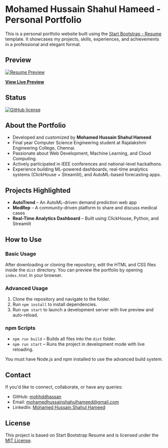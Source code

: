# Mohamed Hussain Shahul Hameed - Personal Portfolio

This is a personal portfolio website built using the [Start Bootstrap - Resume](https://startbootstrap.com/theme/resume/) template. It showcases my projects, skills, experiences, and achievements in a professional and elegant format.

## Preview

[![Resume Preview](https://assets.startbootstrap.com/img/screenshots/themes/resume.png)](https://startbootstrap.github.io/startbootstrap-resume/)

**[View Live Preview](https://mohhddhassan.github.io/My_Portfolio/)**

## Status

[![GitHub license](https://img.shields.io/badge/license-MIT-blue.svg)](https://raw.githubusercontent.com/mohhddhassan/My_Portfolio/main/LICENSE)

## About the Portfolio

- Developed and customized by **Mohamed Hussain Shahul Hameed**
- Final year Computer Science Engineering student at Rajalakshmi Engineering College, Chennai.
- Passionate about Web Development, Machine Learning, and Cloud Computing.
- Actively participated in IEEE conferences and national-level hackathons.
- Experience building ML-powered dashboards, real-time analytics systems (ClickHouse + Streamlit), and AutoML-based forecasting apps.

## Projects Highlighted

- **AutoTrend** – An AutoML-driven demand prediction web app
- **MedRep** – A community-driven platform to share and discuss medical cases
- **Real-Time Analytics Dashboard** – Built using ClickHouse, Python, and Streamlit

## How to Use

### Basic Usage

After downloading or cloning the repository, edit the HTML and CSS files inside the `dist` directory. You can preview the portfolio by opening `index.html` in your browser.

### Advanced Usage

1. Clone the repository and navigate to the folder.
2. Run `npm install` to install dependencies.
3. Run `npm start` to launch a development server with live preview and auto-reload.

### npm Scripts

- `npm run build` – Builds all files into the `dist` folder.
- `npm run start` – Runs the project in development mode with live reloading.

You must have Node.js and npm installed to use the advanced build system.

## Contact

If you'd like to connect, collaborate, or have any queries:
- GitHub: [mohhddhassan](https://github.com/mohhddhassan)
- Email: mohamedhussainshahulhameed@gmail.com
- LinkedIn: [Mohamed Hussain Shahul Hameed](https://www.linkedin.com/in/mohamedhussainshahulhameed)

## License

This project is based on Start Bootstrap Resume and is licensed under the [MIT License](https://github.com/mohhddhassan/My_Portfolio/blob/main/LICENSE).